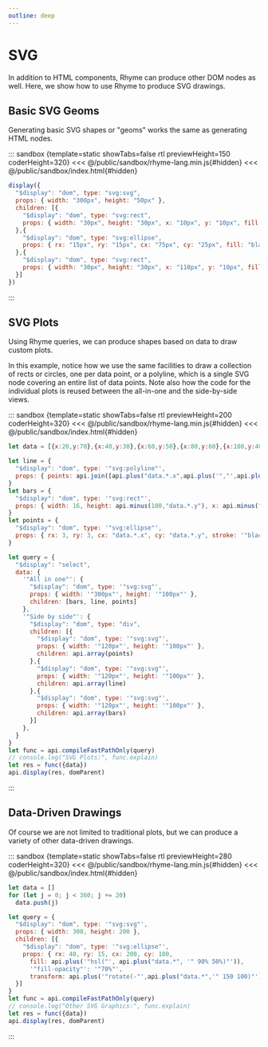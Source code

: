 ```yaml
---
outline: deep
---
```


# SVG

In addition to HTML components, Rhyme can produce other DOM nodes as well. 
Here, we show how to use Rhyme to produce SVG drawings.



## Basic SVG Geoms

Generating basic SVG shapes or "geoms" works the same as generating HTML nodes.

::: sandbox {template=static showTabs=false rtl previewHeight=150 coderHeight=320}
<<< @/public/sandbox/rhyme-lang.min.js{#hidden}
<<< @/public/sandbox/index.html{#hidden}
```js query.js [active]
display({
  "$display": "dom", type: "svg:svg",
  props: { width: "300px", height: "50px" },
  children: [{
    "$display": "dom", type: "svg:rect",
    props: { width: "30px", height: "30px", x: "10px", y: "10px", fill: "black" },
  },{
    "$display": "dom", type: "svg:ellipse",
    props: { rx: "15px", ry: "15px", cx: "75px", cy: "25px", fill: "black" },
  },{
    "$display": "dom", type: "svg:rect",
    props: { width: "30px", height: "30px", x: "110px", y: "10px", fill: "black" },
  }]
})
```
:::


## SVG Plots

Using Rhyme queries, we can produce shapes based on data to draw custom plots.

In this example, notice how we use the same facilities to draw a collection of rects or 
circles, one per data point, or a polyline, which is a single SVG node covering 
an entire list of data points. 
Note also how the code for the individual plots is reused between the all-in-one
and the side-by-side views.


::: sandbox {template=static showTabs=false rtl previewHeight=200 coderHeight=320}
<<< @/public/sandbox/rhyme-lang.min.js{#hidden}
<<< @/public/sandbox/index.html{#hidden}
```js query.js [active]
let data = [{x:20,y:70},{x:40,y:30},{x:60,y:50},{x:80,y:60},{x:100,y:40}]

let line = {
  "$display": "dom", type: '"svg:polyline"',
  props: { points: api.join([api.plus("data.*.x",api.plus('","',api.plus("data.*.y",'" "')))]), stroke: "black", fill:"none" },
}
let bars = {
  "$display": "dom", type: '"svg:rect"',
  props: { width: 16, height: api.minus(100,"data.*.y"), x: api.minus("data.*.x",8), y: "data.*.y", stroke: '"black"', fill: '"none"' },
}
let points = {
  "$display": "dom", type: '"svg:ellipse"',
  props: { rx: 3, ry: 3, cx: "data.*.x", cy: "data.*.y", stroke: '"black"', fill: '"#EEE"' },
}

let query = {
  "$display": "select",
  data: {
    '"All in one"': {
      "$display": "dom", type: '"svg:svg"',
      props: { width: '"300px"', height: '"100px"' },
      children: [bars, line, points]
    },
    '"Side by side"': {
      "$display": "dom", type: "div",
      children: [{
        "$display": "dom", type: '"svg:svg"',
        props: { width: '"120px"', height: '"100px"' },
        children: api.array(points)
      },{
        "$display": "dom", type: '"svg:svg"',
        props: { width: '"120px"', height: '"100px"' },
        children: api.array(line)
      },{
        "$display": "dom", type: '"svg:svg"',
        props: { width: '"120px"', height: '"100px"' },
        children: api.array(bars)
      }]
    },
  }
}
let func = api.compileFastPathOnly(query)
// console.log("SVG Plots:", func.explain)
let res = func({data})
api.display(res, domParent)
```
:::


## Data-Driven Drawings

Of course we are not limited to traditional plots, but we can produce a variety of other
data-driven drawings.


::: sandbox {template=static showTabs=false rtl previewHeight=280 coderHeight=320}
<<< @/public/sandbox/rhyme-lang.min.js{#hidden}
<<< @/public/sandbox/index.html{#hidden}
```js query.js [active]
let data = []
for (let j = 0; j < 360; j += 20) 
  data.push(j)

let query = {
  "$display": "dom", type: '"svg:svg"',
  props: { width: 300, height: 200 },
  children: [{
    "$display": "dom", type: '"svg:ellipse"',
    props: { rx: 40, ry: 15, cx: 200, cy: 100,
      fill: api.plus('"hsl("', api.plus("data.*", '" 90% 50%)"')),
      '"fill-opacity"': '"70%"',
      transform: api.plus('"rotate(-"',api.plus("data.*",'" 150 100)"')) },
  }]
}
let func = api.compileFastPathOnly(query)
// console.log("Other SVG Graphics:", func.explain)
let res = func({data})
api.display(res, domParent)
```
:::

